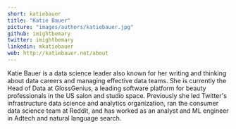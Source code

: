 ```yaml
---
short: katiebauer
title: "Katie Bauer"
picture: "images/authors/katiebauer.jpg"
github: imightbemary
twitter: imightbemary
linkedin: mkatiebauer
web: http://katiebauer.net/about
---
```


Katie Bauer is a data science leader also known for her writing and thinking about data careers and managing effective data teams. She is currently the Head of Data at GlossGenius, a leading software platform for beauty professionals in the US salon and studio space. Previously she led Twitter's infrastructure data science and analytics organization, ran the consumer data science team at Reddit, and has worked as an analyst and ML engineer in Adtech and natural language search.